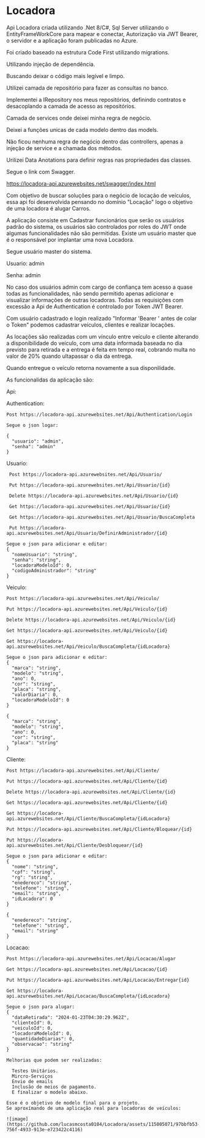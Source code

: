 # Locadora 
Api Locadora criada utilizando .Net 8/C#,  Sql Server utilizando o EntityFrameWorkCore para mapear e conectar, Autorização via JWT Bearer, o servidor e a aplicação foram publicadas no Azure.

Foi criado baseado na estrutura Code First utilizando migrations.

Utilizando injeção de dependência.

Buscando deixar o código mais legível e limpo.

Utilizei camada de repositório para fazer as consultas no banco.

Implementei a IRepository<T> nos meus repositórios, definindo contratos e desacoplando a camada de acesso as repositórios.

Camada de services onde deixei minha regra de negócio.

Deixei a funções unicas de cada modelo dentro das models.

Não ficou nenhuma regra de negócio dentro das controllers, apenas a injeção de service e a chamada dos métodos.

Urilizei Data Anotations para definir regras nas propriedades das classes.

Segue o link com Swagger.

https://locadora-api.azurewebsites.net/swagger/index.html

Com objetivo de buscar soluções para o negócio de locação de veículos, essa api foi desenvolvida pensando no domínio "Locação" logo o objetivo de uma locadora é alugar Carros.

A aplicação consiste em Cadastrar funcionários que serão os usuários padrão do sistema, os usuários são controlados por roles do JWT onde algumas funcionalidades não são permitidas.
Existe um usuário master que é o responsável por implantar uma nova Locadora.

Segue usuário master do sistema.

Usuario: admin 

Senha: admin

No caso dos usuários admin com cargo de confiança tem acesso a quase todas as funcionalidades, não sendo permitido apenas adicionar e visualizar informações de outras locadoras.
Todas as requisições com excessão a Api de Authentication é controlado por Token JWT Bearer.

Com usuário cadastrado e login realizado "Informar 'Bearer ' antes de colar o Token" podemos cadastrar veículos, clientes e realizar locações.

As locações são realizadas com um vínculo entre veículo e cliente alterando a disponibilidade do veículo, com uma data informada baseada no dia previsto para retirada e a entrega é feita em tempo real, cobrando multa no valor de 20% quando ultapassar o dia da entrega.

Quando entregue o veículo retorna novamente a sua disponilidade.

As funcionalidas da aplicação são:

Api:

  Authentication:
  
    Post https://locadora-api.azurewebsites.net/Api/Authentication/Login
    
    Segue o json logar:
  
    {
      "usuario": "admin",
      "senha": "admin"
    }
    
  Usuario:
  
     Post https://locadora-api.azurewebsites.net/Api/Usuario/
     
     Put https://locadora-api.azurewebsites.net/Api/Usuario/{id}
     
     Delete https://locadora-api.azurewebsites.net/Api/Usuario/{id}
     
     Get https://locadora-api.azurewebsites.net/Api/Usuario/{id}
     
     Get https://locadora-api.azurewebsites.net/Api/Usuario/BuscaCompleta
     
     Put https://locadora-api.azurewebsites.net/Api/Usuario/DefinirAdministrador/{id}
     
    Segue o json para adicionar e editar:
    {
      "nomeUsuario": "string",
      "senha": "string",
      "locadoraModeloId": 0,
      "codigoAdministrador": "string"
    }
    
  Veiculo:
  
    Post https://locadora-api.azurewebsites.net/Api/Veiculo/
    
    Put https://locadora-api.azurewebsites.net/Api/Veiculo/{id}
    
    Delete https://locadora-api.azurewebsites.net/Api/Veiculo/{id}
    
    Get https://locadora-api.azurewebsites.net/Api/Veiculo/{id}
    
    Get https://locadora-api.azurewebsites.net/Api/Veiculo/BuscaCompleta/{idLocadora}
      
    Segue o json para adicionar e editar:
    {
      "marca": "string",
      "modelo": "string",
      "ano": 0,
      "cor": "string",
      "placa": "string",
      "valorDiaria": 0,
      "locadoraModeloId": 0
    }
    
    {
      "marca": "string",
      "modelo": "string",
      "ano": 0,
      "cor": "string",
      "placa": "string"
    }
    
  Cliente:
  
    Post https://locadora-api.azurewebsites.net/Api/Cliente/
    
    Put https://locadora-api.azurewebsites.net/Api/Cliente/{id}
    
    Delete https://locadora-api.azurewebsites.net/Api/Cliente/{id}
    
    Get https://locadora-api.azurewebsites.net/Api/Cliente/{id}
    
    Get https://locadora-api.azurewebsites.net/Api/Cliente/BuscaCompleta/{idLocadora}
  
    Put https://locadora-api.azurewebsites.net/Api/Cliente/Bloquear/{id}
  
    Put https://locadora-api.azurewebsites.net/Api/Cliente/Desbloquear/{id}

    Segue o json para adicionar e editar:
    {
      "nome": "string",
      "cpf": "string",
      "rg": "string",
      "enedereco": "string",
      "telefone": "string",
      "email": "string",
      "idLocadora": 0
    }

    {
      "enedereco": "string",
      "telefone": "string",
      "email": "string"
    }

  Locacao:
  
    Post https://locadora-api.azurewebsites.net/Api/Locacao/Alugar
    
    Get https://locadora-api.azurewebsites.net/Api/Locacao/{id}
    
    Put https://locadora-api.azurewebsites.net/Api/Locacao/Entregar{id}

    Get https://locadora-api.azurewebsites.net/Api/Locacao/BuscaCompleta/{idLocadora}

    Segue o json para alugar:
    {
      "dataRetirada": "2024-01-23T04:30:29.962Z",
      "clienteId": 0,
      "veiculoId": 0,
      "locadoraModeloId": 0,
      "quantidadeDiarias": 0,
      "observacao": "string"
    }

    Melhorias que podem ser realizadas:
    
      Testes Unitários.
      Mircro-Serviços
      Envio de emails
      Inclusão de meios de pagamento.
      E finalizar o modelo abaixo.

    Esse é o objetivo de modelo final para o projeto.
    Se aproxímando de uma aplicação real para locadoras de veículos:

    ![image](https://github.com/lucasmcosta0104/Locadora/assets/115005071/97bbfb53-756f-4933-913e-e723422c4116)

    


